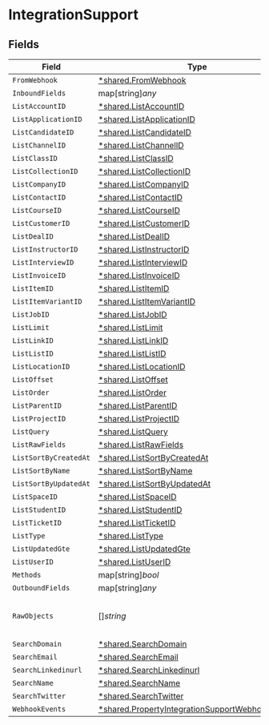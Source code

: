 # IntegrationSupport


## Fields

| Field                                                                                                                    | Type                                                                                                                     | Required                                                                                                                 | Description                                                                                                              |
| ------------------------------------------------------------------------------------------------------------------------ | ------------------------------------------------------------------------------------------------------------------------ | ------------------------------------------------------------------------------------------------------------------------ | ------------------------------------------------------------------------------------------------------------------------ |
| `FromWebhook`                                                                                                            | [*shared.FromWebhook](../../../pkg/models/shared/fromwebhook.md)                                                         | :heavy_minus_sign:                                                                                                       | N/A                                                                                                                      |
| `InboundFields`                                                                                                          | map[string]*any*                                                                                                         | :heavy_minus_sign:                                                                                                       | N/A                                                                                                                      |
| `ListAccountID`                                                                                                          | [*shared.ListAccountID](../../../pkg/models/shared/listaccountid.md)                                                     | :heavy_minus_sign:                                                                                                       | N/A                                                                                                                      |
| `ListApplicationID`                                                                                                      | [*shared.ListApplicationID](../../../pkg/models/shared/listapplicationid.md)                                             | :heavy_minus_sign:                                                                                                       | N/A                                                                                                                      |
| `ListCandidateID`                                                                                                        | [*shared.ListCandidateID](../../../pkg/models/shared/listcandidateid.md)                                                 | :heavy_minus_sign:                                                                                                       | N/A                                                                                                                      |
| `ListChannelID`                                                                                                          | [*shared.ListChannelID](../../../pkg/models/shared/listchannelid.md)                                                     | :heavy_minus_sign:                                                                                                       | N/A                                                                                                                      |
| `ListClassID`                                                                                                            | [*shared.ListClassID](../../../pkg/models/shared/listclassid.md)                                                         | :heavy_minus_sign:                                                                                                       | N/A                                                                                                                      |
| `ListCollectionID`                                                                                                       | [*shared.ListCollectionID](../../../pkg/models/shared/listcollectionid.md)                                               | :heavy_minus_sign:                                                                                                       | N/A                                                                                                                      |
| `ListCompanyID`                                                                                                          | [*shared.ListCompanyID](../../../pkg/models/shared/listcompanyid.md)                                                     | :heavy_minus_sign:                                                                                                       | N/A                                                                                                                      |
| `ListContactID`                                                                                                          | [*shared.ListContactID](../../../pkg/models/shared/listcontactid.md)                                                     | :heavy_minus_sign:                                                                                                       | N/A                                                                                                                      |
| `ListCourseID`                                                                                                           | [*shared.ListCourseID](../../../pkg/models/shared/listcourseid.md)                                                       | :heavy_minus_sign:                                                                                                       | N/A                                                                                                                      |
| `ListCustomerID`                                                                                                         | [*shared.ListCustomerID](../../../pkg/models/shared/listcustomerid.md)                                                   | :heavy_minus_sign:                                                                                                       | N/A                                                                                                                      |
| `ListDealID`                                                                                                             | [*shared.ListDealID](../../../pkg/models/shared/listdealid.md)                                                           | :heavy_minus_sign:                                                                                                       | N/A                                                                                                                      |
| `ListInstructorID`                                                                                                       | [*shared.ListInstructorID](../../../pkg/models/shared/listinstructorid.md)                                               | :heavy_minus_sign:                                                                                                       | N/A                                                                                                                      |
| `ListInterviewID`                                                                                                        | [*shared.ListInterviewID](../../../pkg/models/shared/listinterviewid.md)                                                 | :heavy_minus_sign:                                                                                                       | N/A                                                                                                                      |
| `ListInvoiceID`                                                                                                          | [*shared.ListInvoiceID](../../../pkg/models/shared/listinvoiceid.md)                                                     | :heavy_minus_sign:                                                                                                       | N/A                                                                                                                      |
| `ListItemID`                                                                                                             | [*shared.ListItemID](../../../pkg/models/shared/listitemid.md)                                                           | :heavy_minus_sign:                                                                                                       | N/A                                                                                                                      |
| `ListItemVariantID`                                                                                                      | [*shared.ListItemVariantID](../../../pkg/models/shared/listitemvariantid.md)                                             | :heavy_minus_sign:                                                                                                       | N/A                                                                                                                      |
| `ListJobID`                                                                                                              | [*shared.ListJobID](../../../pkg/models/shared/listjobid.md)                                                             | :heavy_minus_sign:                                                                                                       | N/A                                                                                                                      |
| `ListLimit`                                                                                                              | [*shared.ListLimit](../../../pkg/models/shared/listlimit.md)                                                             | :heavy_minus_sign:                                                                                                       | N/A                                                                                                                      |
| `ListLinkID`                                                                                                             | [*shared.ListLinkID](../../../pkg/models/shared/listlinkid.md)                                                           | :heavy_minus_sign:                                                                                                       | N/A                                                                                                                      |
| `ListListID`                                                                                                             | [*shared.ListListID](../../../pkg/models/shared/listlistid.md)                                                           | :heavy_minus_sign:                                                                                                       | N/A                                                                                                                      |
| `ListLocationID`                                                                                                         | [*shared.ListLocationID](../../../pkg/models/shared/listlocationid.md)                                                   | :heavy_minus_sign:                                                                                                       | N/A                                                                                                                      |
| `ListOffset`                                                                                                             | [*shared.ListOffset](../../../pkg/models/shared/listoffset.md)                                                           | :heavy_minus_sign:                                                                                                       | N/A                                                                                                                      |
| `ListOrder`                                                                                                              | [*shared.ListOrder](../../../pkg/models/shared/listorder.md)                                                             | :heavy_minus_sign:                                                                                                       | N/A                                                                                                                      |
| `ListParentID`                                                                                                           | [*shared.ListParentID](../../../pkg/models/shared/listparentid.md)                                                       | :heavy_minus_sign:                                                                                                       | N/A                                                                                                                      |
| `ListProjectID`                                                                                                          | [*shared.ListProjectID](../../../pkg/models/shared/listprojectid.md)                                                     | :heavy_minus_sign:                                                                                                       | N/A                                                                                                                      |
| `ListQuery`                                                                                                              | [*shared.ListQuery](../../../pkg/models/shared/listquery.md)                                                             | :heavy_minus_sign:                                                                                                       | N/A                                                                                                                      |
| `ListRawFields`                                                                                                          | [*shared.ListRawFields](../../../pkg/models/shared/listrawfields.md)                                                     | :heavy_minus_sign:                                                                                                       | N/A                                                                                                                      |
| `ListSortByCreatedAt`                                                                                                    | [*shared.ListSortByCreatedAt](../../../pkg/models/shared/listsortbycreatedat.md)                                         | :heavy_minus_sign:                                                                                                       | N/A                                                                                                                      |
| `ListSortByName`                                                                                                         | [*shared.ListSortByName](../../../pkg/models/shared/listsortbyname.md)                                                   | :heavy_minus_sign:                                                                                                       | N/A                                                                                                                      |
| `ListSortByUpdatedAt`                                                                                                    | [*shared.ListSortByUpdatedAt](../../../pkg/models/shared/listsortbyupdatedat.md)                                         | :heavy_minus_sign:                                                                                                       | N/A                                                                                                                      |
| `ListSpaceID`                                                                                                            | [*shared.ListSpaceID](../../../pkg/models/shared/listspaceid.md)                                                         | :heavy_minus_sign:                                                                                                       | N/A                                                                                                                      |
| `ListStudentID`                                                                                                          | [*shared.ListStudentID](../../../pkg/models/shared/liststudentid.md)                                                     | :heavy_minus_sign:                                                                                                       | N/A                                                                                                                      |
| `ListTicketID`                                                                                                           | [*shared.ListTicketID](../../../pkg/models/shared/listticketid.md)                                                       | :heavy_minus_sign:                                                                                                       | N/A                                                                                                                      |
| `ListType`                                                                                                               | [*shared.ListType](../../../pkg/models/shared/listtype.md)                                                               | :heavy_minus_sign:                                                                                                       | N/A                                                                                                                      |
| `ListUpdatedGte`                                                                                                         | [*shared.ListUpdatedGte](../../../pkg/models/shared/listupdatedgte.md)                                                   | :heavy_minus_sign:                                                                                                       | N/A                                                                                                                      |
| `ListUserID`                                                                                                             | [*shared.ListUserID](../../../pkg/models/shared/listuserid.md)                                                           | :heavy_minus_sign:                                                                                                       | N/A                                                                                                                      |
| `Methods`                                                                                                                | map[string]*bool*                                                                                                        | :heavy_minus_sign:                                                                                                       | N/A                                                                                                                      |
| `OutboundFields`                                                                                                         | map[string]*any*                                                                                                         | :heavy_minus_sign:                                                                                                       | N/A                                                                                                                      |
| `RawObjects`                                                                                                             | []*string*                                                                                                               | :heavy_minus_sign:                                                                                                       | objects that we map from in the integration                                                                              |
| `SearchDomain`                                                                                                           | [*shared.SearchDomain](../../../pkg/models/shared/searchdomain.md)                                                       | :heavy_minus_sign:                                                                                                       | N/A                                                                                                                      |
| `SearchEmail`                                                                                                            | [*shared.SearchEmail](../../../pkg/models/shared/searchemail.md)                                                         | :heavy_minus_sign:                                                                                                       | N/A                                                                                                                      |
| `SearchLinkedinurl`                                                                                                      | [*shared.SearchLinkedinurl](../../../pkg/models/shared/searchlinkedinurl.md)                                             | :heavy_minus_sign:                                                                                                       | N/A                                                                                                                      |
| `SearchName`                                                                                                             | [*shared.SearchName](../../../pkg/models/shared/searchname.md)                                                           | :heavy_minus_sign:                                                                                                       | N/A                                                                                                                      |
| `SearchTwitter`                                                                                                          | [*shared.SearchTwitter](../../../pkg/models/shared/searchtwitter.md)                                                     | :heavy_minus_sign:                                                                                                       | N/A                                                                                                                      |
| `WebhookEvents`                                                                                                          | [*shared.PropertyIntegrationSupportWebhookEvents](../../../pkg/models/shared/propertyintegrationsupportwebhookevents.md) | :heavy_minus_sign:                                                                                                       | N/A                                                                                                                      |